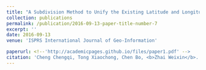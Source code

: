 ```yaml
---
title: "A Subdivision Method to Unify the Existing Latitude and Longitude Grids"
collection: publications
permalink: /publication/2016-09-13-paper-title-number-7
excerpt: ''
date: 2016-09-13
venue: 'ISPRS International Journal of Geo-Information'

paperurl: <!--'http://academicpages.github.io/files/paper1.pdf' -->
citation: 'Cheng Chengqi, Tong Xiaochong, Chen Bo, <b>Zhai Weixin</b>. A subdivision method to unify the existing latitude and longitude grids [J]. <i>ISPRS International Journal of Geo-Information</i>, 2016, 5(9): 161.'
---
```




<!--This paper is about the number 1. The number 2 is left for future work.-->

<!--[Download paper here](http://academicpages.github.io/files/paper1.pdf)-->

<!--Recommended citation: Zhai W, Cheng C. Vagueness in spatial data: A grid-coding approach[C]. proceedings of the 2014 IEEE Geoscience and Remote Sensing Symposium, 2014. IEEE.-->
